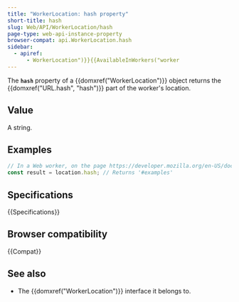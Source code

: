 ```yaml
---
title: "WorkerLocation: hash property"
short-title: hash
slug: Web/API/WorkerLocation/hash
page-type: web-api-instance-property
browser-compat: api.WorkerLocation.hash
sidebar:
  - apiref:
      - WorkerLocation")}}{{AvailableInWorkers("worker
---
```


The **`hash`** property of a {{domxref("WorkerLocation")}} object returns the {{domxref("URL.hash", "hash")}} part of the worker's location.

## Value

A string.

## Examples

```js
// In a Web worker, on the page https://developer.mozilla.org/en-US/docs/Web/API/WorkerLocation/hash#examples
const result = location.hash; // Returns '#examples'
```

## Specifications

{{Specifications}}

## Browser compatibility

{{Compat}}

## See also

- The {{domxref("WorkerLocation")}} interface it belongs to.
